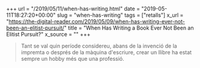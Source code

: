 +++
url = "/2019/05/11/when-has-writing.html"
date = "2019-05-11T18:27:20+00:00"
slug = "when-has-writing"
tags = ["retalls"]
x_url = "https://the-digital-reader.com/2019/05/09/when-has-writing-ever-not-been-an-elitist-pursuit/"
title = "When Has Writing a Book Ever Not Been an Elitist Pursuit?"
x_source = ""
+++

> Tant se val quin període considereu, abans de la invenció de la impremta o després de la màquina d'escriure, crear un llibre ha estat sempre un hobby més que una professió.